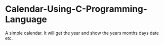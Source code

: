 # Calendar-Using-C-Programming-Language
A simple calendar. It will get the year and show the years months days date etc.
